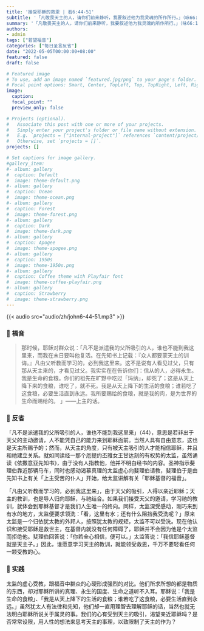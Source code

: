 ```yaml
---
title: '接受耶稣的救恩 | 若6:44-51'
subtitle: '「凡敬畏天主的人，请你们前来静听，我要叙述他为我灵魂的所作所行。」（咏66:16）'
summary: '「凡敬畏天主的人，请你们前来静听，我要叙述他为我灵魂的所作所行。」（咏66:16）'
authors:
- admin
tags: ["若望福音"]
categories: ["每日圣言反省"]
date: "2022-05-05T00:00:00+08:00"
featured: false
draft: false

# Featured image
# To use, add an image named `featured.jpg/png` to your page's folder.
# Focal point options: Smart, Center, TopLeft, Top, TopRight, Left, Right, BottomLeft, Bottom, BottomRight
image:
  caption:
  focal_point: ""
  preview_only: false

# Projects (optional).
#   Associate this post with one or more of your projects.
#   Simply enter your project's folder or file name without extension.
#   E.g. `projects = ["internal-project"]` references `content/project/deep-learning/index.md`.
#   Otherwise, set `projects = []`.
projects: []

# Set captions for image gallery.
#gallery_item:
#- album: gallery
#  caption: Default
#  image: theme-default.png
#- album: gallery
#  caption: Ocean
#  image: theme-ocean.png
#- album: gallery
#  caption: Forest
#  image: theme-forest.png
#- album: gallery
#  caption: Dark
#  image: theme-dark.png
#- album: gallery
#  caption: Apogee
#  image: theme-apogee.png
#- album: gallery
#  caption: 1950s
#  image: theme-1950s.png
#- album: gallery
#  caption: Coffee theme with Playfair font
#  image: theme-coffee-playfair.png
#- album: gallery
#  caption: Strawberry
#  image: theme-strawberry.png
---
```


{{< audio src="audio/zh/john6-44-51.mp3" >}}

### :love_letter: 福音
> 那时候，耶稣对群众说：「凡不是派遣我的父所吸引的人，谁也不能到我这里来，而我在末日要叫他复活。在先知书上记载：『众人都要蒙天主的训诲。』凡由父听教而学习的，必到我这里来。这不是说有人看见过父，只有那从天主来的，才看见过父。我实实在在告诉你们：信从的人，必得永生。我是生命的食粮。你们的祖先在旷野中吃过「玛纳」，却死了；这是从天上降下来的食粮，谁吃了，就不死。我是从天上降下的生活的食粮；谁若吃了这食粮，必要生活直到永远。我所要赐给的食粮，就是我的肉，是为世界的生命而赐给的。 」——上主的话。

### :speech_balloon: 反省
「凡不是派遣我的父所吸引的人，谁也不能到我这里来」（44），意思是若非出于天父的主动邀请，人不能凭自己的能力来到耶稣面前。当然人具有自由意志，这也是天主所赐予的；然而，从天主的角度，只有被天主吸引的人才能相信耶稣，并且和祂建立关系。就如同读经一那个厄提约丕雅女王甘达刻的有权势的太监，虽然诵读《依撒意亚先知书》，由于没有人指教他，他并不明白经书的内容。圣神指示斐理伯靠近那辆马车，同时也感动渴慕真理的太监虚心向斐理伯请教，斐理伯于是由先知书上有关「上主受苦的仆人」开始，给太监讲解有关「耶稣基督的福音」。

「凡由父听教而学习的，必到我这里来」，由于天父的吸引，人得以亲近耶稣；天主的教训，也是导人归向耶稣，与祂结合。如果我们接受天父的邀请，学习祂的教训，就体会到耶稣基督才是我们人生唯一的终向。同样，太监深受感动，刚巧来到有水的地方，太监便要求领洗：「看，这里有水；还有什么阻挡我受洗呢？」原来太监是一个归依犹太教的外邦人，按照犹太教的规矩，太监不可以受洗。现在他认识和接受耶稣是救世主，在基督内就没有任何障碍了，耶稣并不会因为他是个太监而拒绝他。斐理伯回答说：「你若全心相信，便可以。」太监答说：「我信耶稣基督就是天主子。」因此，谁愿意学习天主的教训，就能领受救恩，千万不要轻看任何一颗受教的心。

### :runner: 实践
太监的虚心受教，跟福音中群众的心硬形成强烈的对比。他们所求所想的都是物质的东西，却对耶稣所讲的真理、永生的国度、生命之道听不入耳。耶稣说：「我是生命的食粮」、「我是从天上降下的生活的食粮；谁若吃了这食粮，必要生活直到永远。」虽然犹太人有法律和先知，他们却一直用理智去理解耶稣的话，当然也就无法明白耶稣所说关于属灵的事。我们的心有受到天主的吸引，渴望亲近耶稣吗？是否常常设限，用人性的想法来思考天主的事理，以致限制了天主的作为？
